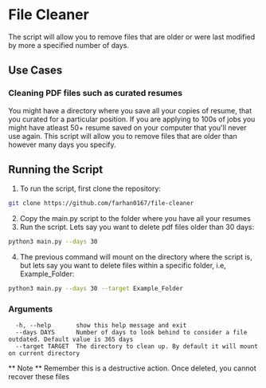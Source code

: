 # File Cleaner

The script will allow you to remove files that are older or were last modified by more a specified number of days.

## Use Cases
### Cleaning PDF files such as curated resumes


You might have a directory where you save all your copies of resume, that you curated for a particular position. If you are applying to 100s of jobs
you might have atleast 50+ resume saved on your computer that you'll never use again. This script will allow you to remove files that are older than 
however many days you specify.

## Running the Script


1. To run the script, first clone the repository:
```bash
git clone https://github.com/farhan0167/file-cleaner
```
2. Copy the main.py script to the folder where you have all your resumes
3. Run the script. Lets say you want to delete pdf files older than 30 days:
```bash
python3 main.py --days 30
```
4. The previous command will mount on the directory where the script is, but lets say you want to delete files within a specific folder, i.e, Example_Folder:
```bash
python3 main.py --days 30 --target Example_Folder
```

### Arguments
```
  -h, --help       show this help message and exit
  --days DAYS      Number of days to look behind to consider a file outdated. Default value is 365 days
  --target TARGET  The directory to clean up. By default it will mount on current directory
```
** Note ** Remember this is a destructive action. Once deleted, you cannot recover these files